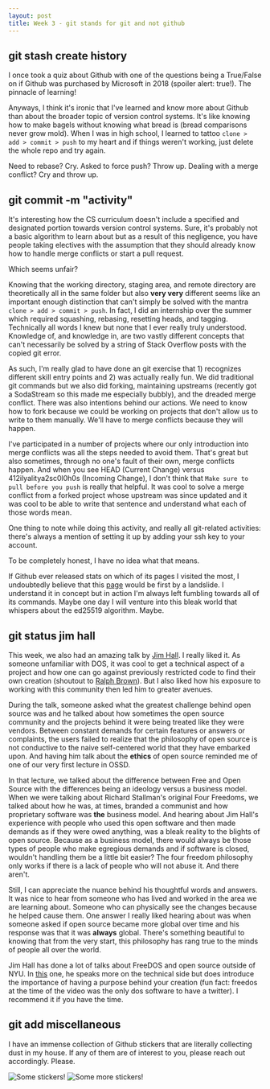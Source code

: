 ```yaml
---
layout: post
title: Week 3 - git stands for git and not github
---
```


## git stash create history

I once took a quiz about Github with one of the questions being a True/False on if Github was purchased by Microsoft in 2018 (spoiler alert: true!). The pinnacle of learning!

<!--more-->

Anyways, I think it's ironic that I've learned and know more about Github than about the broader topic of version control systems. It's like knowing how to make bagels without knowing what bread is (bread comparisons never grow mold). When I was in high school, I learned to tattoo `clone > add > commit > push` to my heart and if things weren't working, just delete the whole repo and try again.

Need to rebase? Cry.
Asked to force push? Throw up.
Dealing with a merge conflict? Cry and throw up.

## git commit -m "activity"

It's interesting how the CS curriculum doesn't include a specified and designated portion towards version control systems. Sure, it's probably not a basic algorithm to learn about but as a result of this negligence, you have people taking electives with the assumption that they should already know how to handle merge conflicts or start a pull request.

Which seems unfair?

Knowing that the working directory, staging area, and remote directory are theoretically all in the same folder but also **very very** different seems like an important enough distinction that can't simply be solved with the mantra `clone > add > commit > push`. In fact, I did an internship over the summer which required squashing, rebasing, resetting heads, and tagging. Technically all words I knew but none that I ever really truly understood. Knowledge of, and knowledge in, are two vastly different concepts that can't necessarily be solved by a string of Stack Overflow posts with the copied git error.

As such, I'm really glad to have done an git exercise that 1) recognizes different skill entry points and 2) was actually really fun. We did traditional git commands but we also did forking, maintaining upstreams (recently got a SodaStream so this made me especially bubbly), and the dreaded merge conflict. There was also intentions behind our actions. We need to know how to fork because we could be working on projects that don't allow us to write to them manually. We'll have to merge conflicts because they will happen.

I've participated in a number of projects where our only introduction into merge conflicts was all the steps needed to avoid them. That's great but also sometimes, through no one's fault of their own, merge conflicts happen. And when you see HEAD (Current Change) versus 412ilyalitya2sc0l0h0s (Incoming Change), I don't think that `Make sure to pull before you push` is really that helpful. It was cool to solve a merge conflict from a forked project whose upstream was since updated and it was cool to be able to write that sentence and understand what each of those words mean.

One thing to note while doing this activity, and really all git-related activities: there's always a mention of setting it up by adding your ssh key to your account.

To be completely honest, I have no idea what that means.

If Github ever released stats on which of its pages I visited the most, I undoubtedly believe that this [page](https://docs.github.com/en/authentication/connecting-to-github-with-ssh/generating-a-new-ssh-key-and-adding-it-to-the-ssh-agent) would be first by a landslide. I understand it in concept but in action I'm always left fumbling towards all of its commands. Maybe one day I will venture into this bleak world that whispers about the ed25519 algorithm. Maybe.

## git status jim hall

This week, we also had an amazing talk by [Jim Hall](https://hallmentum.com/about/jimhall/). I really liked it. As someone unfamiliar with DOS, it was cool to get a technical aspect of a project and how one can go against previously restricted code to find their own creation (shoutout to [Ralph Brown](https://fd.lod.bz/rbil/)). But I also liked how his exposure to working with this community then led him to greater avenues.

During the talk, someone asked what the greatest challenge behind open source was and he talked about how sometimes the open source community and the projects behind it were being treated like they were vendors. Between constant demands for certain features or answers or complaints, the users failed to realize that the philosophy of open source is not conductive to the naive self-centered world that they have embarked upon. And having him talk about the **ethics** of open source reminded me of one of our very first lecture in OSSD.

In that lecture, we talked about the difference between Free and Open Source with the differences being an ideology versus a business model. When we were talking about Richard Stallman's original Four Freedoms, we talked about how he was, at times, branded a communist and how proprietary software was **the** business model. And hearing about Jim Hall's experience with people who used this open software and then made demands as if they were owed anything, was a bleak reality to the blights of open source. Because as a business model, there would always be those types of people who make egregious demands and if software is closed, wouldn't handling them be a little bit easier? The four freedom philosophy only works if there is a lack of people who will not abuse it. And there aren't.

Still, I can appreciate the nuance behind his thoughtful words and answers. It was nice to hear from someone who has lived and worked in the area we are learning about. Someone who can physically see the changes because he helped cause them. One answer I really liked hearing about was when someone asked if open source became more global over time and his response was that it was **always** global. There's something beautiful to knowing that from the very start, this philosophy has rang true to the minds of people all over the world.

Jim Hall has done a lot of talks about FreeDOS and open source outside of NYU. In [this](https://www.youtube.com/watch?v=w6NswAAKmbU) one, he speaks more on the technical side but does introduce the importance of having a purpose behind your creation (fun fact: freedos at the time of the video was the only dos software to have a twitter). I recommend it if you have the time.

## git add miscellaneous

I have an immense collection of Github stickers that are literally collecting dust in my house. If any of them are of interest to you, please reach out accordingly. Please.

![Some stickers!](/tangym27-weekly/images/stickers1.jpg)
![Some more stickers!](/tangym27-weekly/images/stickers1.jpg)
